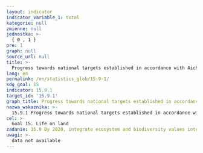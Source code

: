 ```yaml
---
layout: indicator
indicator_variable_1: total
kategorie: null
zmienne: null
jednostka: >-
  { 0 , 1 }
pre: 1
graph: null
source_url: null
title: >-
  Progress towards national targets established in accordance with Aichi Biodiversity Target 2 of the Strategic Plan for Biodiversity 2011-2020
lang: en
permalink: /en/statistics_glob/15-9-1/
sdg_goal: 15
indicator: 15.9.1
target_id: '15.9.1'
graph_title: Progress towards national targets established in accordance with Aichi Biodiversity Target 2 of the Strategic Plan for Biodiversity 2011-2020
nazwa_wskaznika: >-
  15.9.1 Progress towards national targets established in accordance with Aichi Biodiversity Target 2 of the Strategic Plan for Biodiversity 2011-2020
cel: >-
  Goal 15. Life on land
zadanie: 15.9 By 2020, integrate ecosystem and biodiversity values into national and local planning, development processes, poverty reduction strategies and accounts
uwagi: >-
  data not available
---
```

